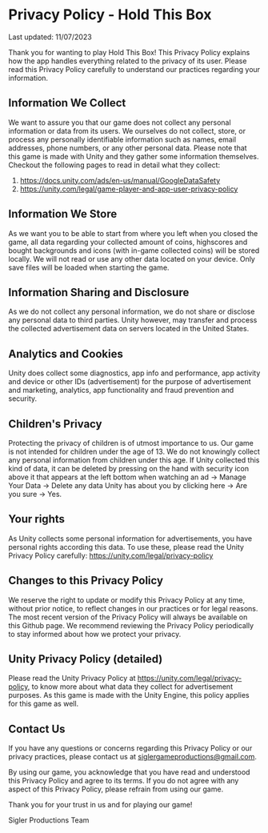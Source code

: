 # Privacy Policy - Hold This Box

Last updated: 11/07/2023

Thank you for wanting to play Hold This Box! This Privacy Policy explains how the app handles everything related to the privacy of its user. 
Please read this Privacy Policy carefully to understand our practices regarding your information.

## Information We Collect
We want to assure you that our game does not collect any personal information or data from its users. We ourselves do not collect, store, or process any personally identifiable information such as names, email addresses, phone numbers, or any other personal data. 
Please note that this game is made with Unity and they gather some information themselves. Checkout the following pages to read in detail what they collect: 
1. https://docs.unity.com/ads/en-us/manual/GoogleDataSafety
2. https://unity.com/legal/game-player-and-app-user-privacy-policy

## Information We Store
As we want you to be able to start from where you left when you closed the game, all data regarding your collected amount of coins, highscores and bought backgrounds and icons (with in-game collected coins) will be stored locally. We will not read or use any other data located on your device. Only save files will be loaded when starting the game.

## Information Sharing and Disclosure
As we do not collect any personal information, we do not share or disclose any personal data to third parties.
Unity however, may transfer and process the collected advertisement data on servers located in the United States. 

## Analytics and Cookies
Unity does collect some diagnostics, app info and performance, app activity and device or other IDs (advertisement) for the purpose of advertisement and marketing, analytics, app functionality and fraud prevention and security.

## Children's Privacy
Protecting the privacy of children is of utmost importance to us. Our game is not intended for children under the age of 13. We do not knowingly collect any personal information from children under this age. If Unity collected this kind of data, it can be deleted by pressing on the hand with security icon above it that appears at the left bottom when watching an ad -> Manage Your Data -> Delete any data Unity has about you by clicking here -> Are you sure -> Yes.

## Your rights
As Unity collects some personal information for advertisements, you have personal rights according this data. 
To use these, please read the Unity Privacy Policy carefully: https://unity.com/legal/privacy-policy

## Changes to this Privacy Policy
We reserve the right to update or modify this Privacy Policy at any time, without prior notice, to reflect changes in our practices or for legal reasons. The most recent version of the Privacy Policy will always be available on this Github page. We recommend reviewing the Privacy Policy periodically to stay informed about how we protect your privacy.

## Unity Privacy Policy (detailed)
Please read the Unity Privacy Policy at https://unity.com/legal/privacy-policy, to know more about what data they collect for advertisement purposes. As this game is made with the Unity Engine, this policy applies for this game as well.

## Contact Us
If you have any questions or concerns regarding this Privacy Policy or our privacy practices, please contact us at siglergameproductions@gmail.com.

By using our game, you acknowledge that you have read and understood this Privacy Policy and agree to its terms. If you do not agree with any aspect of this Privacy Policy, please refrain from using our game.

Thank you for your trust in us and for playing our game!

Sigler Productions Team
